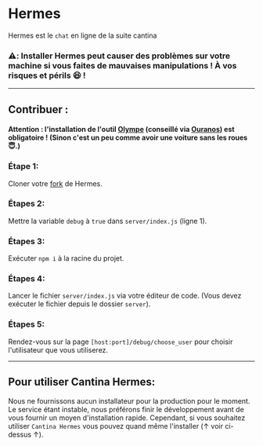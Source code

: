 # Hermes

Hermes est le `chat` en ligne de la suite cantina

### ⚠️: Installer Hermes peut causer des problèmes sur votre machine si vous faites de mauvaises manipulations ! À vos risques et périls 😆 !

***

## Contribuer :

#### Attention : l'installation de l'outil [Olympe](https://github.com/Cantina-Org/Olympe) (conseillé via [Ouranos](https://github.com/Cantina-Org/Ouranos)) est obligatoire ! (Sinon c'est un peu comme avoir une voiture sans les roues 😇.)

### Étape 1:
Cloner votre [fork](https://github.com/Matyu9/Hermes/fork) de Hermes.

### Étapes 2:
Mettre la variable `debug` à `true` dans `server/index.js` (ligne 1).

### Étapes 3:
Exécuter `npm i` à la racine du projet.

### Étapes 4:
Lancer le fichier `server/index.js` via votre éditeur de code. (Vous devez exécuter le fichier depuis le dossier `server`).

### Étapes 5:
Rendez-vous sur la page `[host:port]/debug/choose_user` pour choisir l'utilisateur que vous utiliserez.

*** 

## Pour utiliser Cantina Hermes:

Nous ne fournissons aucun installateur pour la production pour le moment. Le service étant instable, nous préférons finir le développement avant de vous fournir un moyen d'installation rapide.
Cependant, si vous souhaitez utiliser `Cantina Hermes` vous pouvez quand même l'installer (↑ voir ci-dessus ↑).
